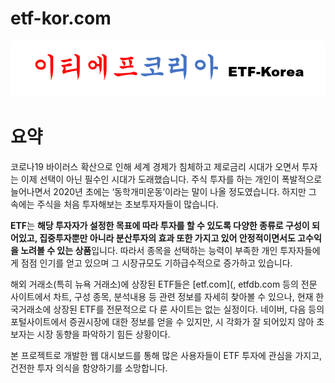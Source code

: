 # etf-kor.com

[![ETF코리아](./assets/logo.png)](https://github.com/LoveDH/etf-kor.com/)

# 요약

 코로나19 바이러스 확산으로 인해 세계 경제가 침체하고 제로금리 시대가 오면서 투자는 이제 선택이 아닌 필수인 시대가 도래했습니다. 주식 투자를 하는 개인이 폭발적으로 늘어나면서 2020년 초에는 ‘동학개미운동’이라는 말이 나올 정도였습니다. 하지만 그 속에는 주식을 처음 투자해보는 초보투자자들이 많습니다. 
  
 **ETF**는 **해당 투자자가 설정한 목표에 따라 투자를 할 수 있도록 다양한 종류로 구성이 되어있고, 집중투자뿐만 아니라 분산투자의 효과 또한 가지고 있어 안정적이면서도 고수익을 노려볼 수 있는 상품**입니다. 따라서 종목을 선택하는 능력이 부족한 개인 투자자들에게 점점 인기를 얻고 있으며 그 시장규모도 기하급수적으로 증가하고 있습니다. 
  
 해외 거래소(특히 뉴욕 거래소)에 상장된 ETF들은 [etf.com](, etfdb.com 등의 전문 사이트에서 차트, 구성 
종목, 분석내용 등 관련 정보를 자세히 찾아볼 수 있으나, 현재 한국거래소에 상장된 ETF를 전문적으로 다
룬 사이트는 없는 실정이다. 네이버, 다음 등의 포털사이트에서 증권시장에 대한 정보를 얻을 수 있지만, 시
각화가 잘 되어있지 않아 초보자는 시장 동향을 파악하기 힘든 상황이다.

 본 프로젝트로 개발한 웹 대시보드를 통해 많은 사용자들이 ETF 투자에 관심을 가지고, 건전한 투자 의식을 함양하기를 소망합니다.

